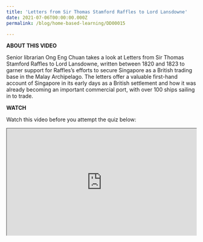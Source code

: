 ```yaml
---
title: 'Letters from Sir Thomas Stamford Raffles to Lord Lansdowne'
date: 2021-07-06T00:00:00.000Z
permalink: /blog/home-based-learning/DD00015

---
```


**ABOUT THIS VIDEO**

Senior librarian Ong Eng Chuan takes a look at Letters from Sir Thomas Stamford Raffles to Lord Lansdowne, written between 1820 and 1823 to garner support for Raffles’s efforts to secure Singapore as a British trading base in the Malay Archipelago. The letters offer a valuable first-hand account of Singapore in its early days as a British settlement and how it was already becoming an important commercial port, with over 100 ships sailing in to trade.



**WATCH**

Watch this video before you attempt the quiz below: 

<style>.embed-container { position: relative; padding-bottom: 56.25%; height: 0; overflow: hidden; max-width: 100%; } .embed-container iframe, .embed-container object, .embed-container embed { position: absolute; top: 0; left: 0; width: 100%; height: 100%; }</style><div class='embed-container'>
<iframe src="https://nlb.ap.panopto.com/Panopto/Pages/Embed.aspx?id=461865bf-3321-4156-b075-ad2c004465ed&autoplay=false&offerviewer=false&showtitle=true&showbrand=true&start=0&interactivity=all" height="405" width="720" style="border: 1px solid #464646;" allowfullscreen allow="autoplay"></iframe></div>

